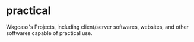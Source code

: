 # practical
Wkgcass's Projects, including client/server softwares, websites, and other softwares capable of practical use.
